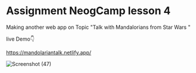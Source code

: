 # Assignment NeogCamp lesson 4
 Making another web app on Topic "Talk with Mandalorians from Star Wars "
 
 
 
 live Demo👇
 
 https://mandolariantalk.netlify.app/
 
 ![Screenshot (47)](https://user-images.githubusercontent.com/74651015/119268298-4cb55800-bbc0-11eb-91a9-b94a6d9c372f.png)

